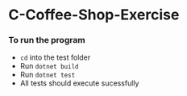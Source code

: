 # C-Coffee-Shop-Exercise
### To run the program
- `cd` into the test folder
- Run `dotnet build`
- Run `dotnet test`
- All tests should execute sucessfully
